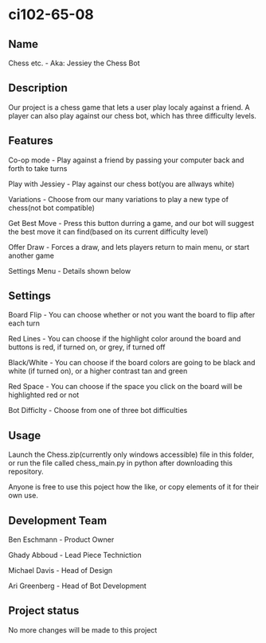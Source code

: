 # ci102-65-08

## Name
Chess etc. - Aka: Jessiey the Chess Bot

## Description

Our project is a chess game that lets a user play localy against a friend. A player can also play against our chess bot, which has three difficulty levels. 

## Features
Co-op mode - Play against a friend by passing your computer back and forth to take turns

Play with Jessiey - Play against our chess bot(you are allways white)

Variations - Choose from our many variations to play a new type of chess(not bot compatible)

Get Best Move - Press this button durring a game, and our bot will suggest the best move it can find(based on its current difficulty level)

Offer Draw - Forces a draw, and lets players return to main menu, or start another game

Settings Menu - Details shown below 

## Settings
Board Flip - You can choose whether or not you want the board to flip after each turn

Red Lines - You can choose if the highlight color around the board and buttons is red, if turned on, or grey, if turned off

Black/White - You can choose if the board colors are going to be black and white (if turned on), or a higher contrast tan and green

Red Space - You can choose if the space you click on the board will be highlighted red or not

Bot Difficlty - Choose from one of three bot difficulties

## Usage
Launch the Chess.zip(currently only windows accessible) file in this folder, or run the file called chess_main.py in python after downloading this repository.

Anyone is free to use this poject how the like, or copy elements of it for their own use.

## Development Team

Ben Eschmann - Product Owner

Ghady Abboud - Lead Piece Techniction

Michael Davis - Head of Design

Ari Greenberg - Head of Bot Development

## Project status
No more changes will be made to this project
